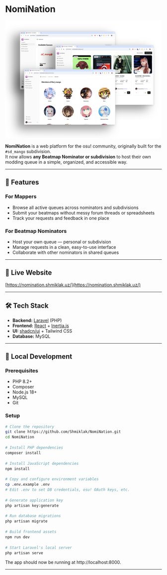# NomiNation

<p align="center">
    <img src="https://raw.githubusercontent.com/Shmiklak/NomiNation/refs/heads/main/public/static/images/banner.png"/>
</p>

**NomiNation** is a web platform for the osu! community, originally built for the `#sd_mango` subdivision.  
It now allows **any Beatmap Nominator or subdivision** to host their own modding queue in a simple, organized, and accessible way.

---

## 🌟 Features

### For Mappers
- Browse all active queues across nominators and subdivisions
- Submit your beatmaps without messy forum threads or spreadsheets
- Track your requests and feedback in one place

### For Beatmap Nominators
- Host your own queue — personal or subdivision
- Manage requests in a clean, easy-to-use interface
- Collaborate with other nominators in shared queues

---

## 🔗 Live Website
[https://nomination.shmiklak.uz/](https://nomination.shmiklak.uz/)

---

## 🛠 Tech Stack
- **Backend:** [Laravel](https://laravel.com/) (PHP)
- **Frontend:** [React](https://react.dev/) + [Inertia.js](https://inertiajs.com/)
- **UI:** [shadcn/ui](https://ui.shadcn.com/) + Tailwind CSS
- **Database:** MySQL

---

## 🚀 Local Development

### Prerequisites
- PHP 8.2+
- Composer
- Node.js 18+
- MySQL
- Git

### Setup
```bash
# Clone the repository
git clone https://github.com/Shmiklak/NomiNation.git
cd NomiNation

# Install PHP dependencies
composer install

# Install JavaScript dependencies
npm install

# Copy and configure environment variables
cp .env.example .env
# Edit .env to set DB credentials, osu! OAuth keys, etc.

# Generate application key
php artisan key:generate

# Run database migrations
php artisan migrate

# Build frontend assets
npm run dev

# Start Laravel's local server
php artisan serve
```

The app should now be running at http://localhost:8000.

---

